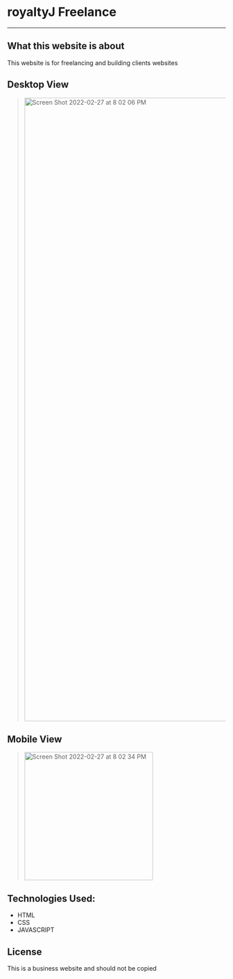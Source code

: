 # royaltyJ Freelance
-----
## What this website is about
This website is for freelancing and building clients websites


## Desktop View
> <img width="1440" alt="Screen Shot 2022-02-27 at 8 02 06 PM" src="https://user-images.githubusercontent.com/88525769/155917313-38782d0c-f2d9-4eb6-9247-ae635978d155.png">

## Mobile View
> <img width="296" alt="Screen Shot 2022-02-27 at 8 02 34 PM" src="https://user-images.githubusercontent.com/88525769/155917323-517d34e5-a00c-496d-bf29-4a3995767f04.png">

## Technologies Used:
* HTML
* CSS
* JAVASCRIPT

## License
This is a business website and should not be copied
